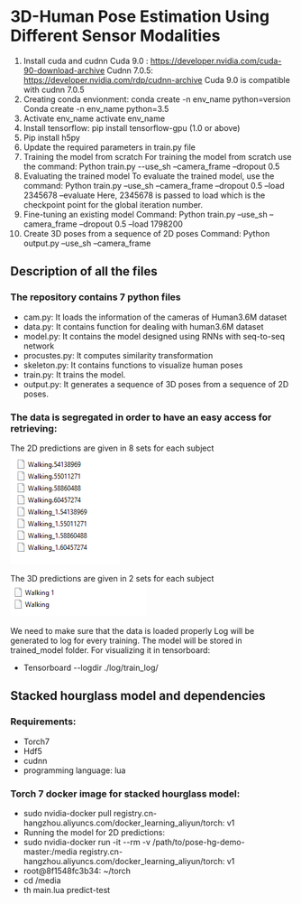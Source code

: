 # 3D-Human Pose Estimation Using Different Sensor Modalities

1.	Install cuda and cudnn
Cuda 9.0 : https://developer.nvidia.com/cuda-90-download-archive
Cudnn 7.0.5: https://developer.nvidia.com/rdp/cudnn-archive
Cuda 9.0 is compatible with cudnn 7.0.5
2.	Creating conda envionment: conda create -n env_name python=version
Conda create -n env_name python=3.5
3.	Activate env_name
activate env_name
4.	Install tensorflow: pip install tensorflow-gpu (1.0 or above)
5.	Pip install h5py
6.	Update the required parameters in train.py file
7.	Training the model from scratch
For training the model from scratch use the command:
Python train.py --use_sh –camera_frame –dropout 0.5
8.	Evaluating the trained model
To evaluate the trained model, use the command:
Python train.py –use_sh –camera_frame –dropout 0.5 –load 2345678 –evaluate 
Here, 2345678 is passed to load which is the checkpoint point for the global iteration number.
9.	Fine-tuning an existing model
Command:
Python train.py –use_sh –camera_frame –dropout 0.5 –load 1798200
10.	Create 3D poses from a sequence of 2D poses
Command:
Python output.py –use_sh –camera_frame

## Description of all the files
### The repository contains 7 python files
* cam.py: It loads the information of the cameras of Human3.6M dataset
* data.py: It contains function for dealing with human3.6M dataset
* model.py: It contains the model designed using RNNs with seq-to-seq network
* procustes.py: It computes similarity transformation
* skeleton.py: It contains functions to visualize human poses
* train.py: It trains the model.
* output.py: It generates a sequence of 3D poses from a sequence of 2D poses.

### The data is segregated in order to have an easy access for retrieving:

The 2D predictions are given in 8 sets for each subject
![Image_traffic](https://github.com/ShaminiKoravuna/3D-HumanPoseEstimation/blob/main/imgs/1.png)
 
The 3D predictions are given in 2 sets for each subject
![Image_traffic](https://github.com/ShaminiKoravuna/3D-HumanPoseEstimation/blob/main/imgs/2.png)
 
We need to make sure that the data is loaded properly Log will be generated to log for every training. The model will be stored in trained_model folder. For visualizing it in tensorboard:
* Tensorboard --logdir  ./log/train_log/


## Stacked hourglass model and dependencies
### Requirements:
* Torch7
* Hdf5
* cudnn
* programming language: lua

### Torch 7 docker image for stacked hourglass model:

* sudo nvidia-docker pull registry.cn-hangzhou.aliyuncs.com/docker_learning_aliyun/torch: v1
* Running the model for 2D predictions:
* sudo nvidia-docker run -it --rm -v /path/to/pose-hg-demo-master:/media registry.cn-hangzhou.aliyuncs.com/docker_learning_aliyun/torch: v1
* root@8f1548fc3b34: ~/torch 
* cd /media 
* th main.lua predict-test 

